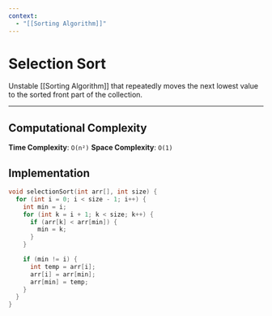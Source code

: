 ```yaml
---
context:
  - "[[Sorting Algorithm]]"
---
```


# Selection Sort

Unstable [[Sorting Algorithm]] that repeatedly moves the next lowest value to the sorted front part of the collection.

---

## Computational Complexity

**Time Complexity**: `O(n²)`
**Space Complexity**: `O(1)`

## Implementation

```c
void selectionSort(int arr[], int size) {
  for (int i = 0; i < size - 1; i++) {
    int min = i;
    for (int k = i + 1; k < size; k++) {
      if (arr[k] < arr[min]) {
        min = k;
      }
    }

    if (min != i) {
      int temp = arr[i];
      arr[i] = arr[min];
      arr[min] = temp;
    }
  }
}
```
